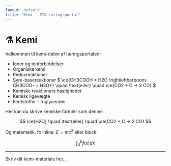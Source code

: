 ```yaml
---
layout: default
title: "Kemi - STX Læringsportal"
---
```


# ⚗️ Kemi

Velkommen til kemi-delen af læringsportalen!

- Ioner og ionforbindelser
- Organiske kemi
- Redoxreaktioner
- Syre-basereaktioner
$
\ce{CH3COOH + H2O \rightleftharpoons CH3COO- + H3O+} \quad \text{eller} \quad \ce{CO2 + C -> 2 CO}
$
- Kemiske reaktioners hastigheder
- Kemisk ligevægte
- Fedtstoffer - triglycerider


Her kan du skrive kemiske formler som denne:

$$
\ce{H2O} \quad \text{eller} \quad \ce{CO2 + C -> 2 CO}
$$

Og matematik, fx inline: $E=mc^2$ eller block:

$$
\int_a^b f(x) dx
$$

---

Skriv dit kemi-materiale her...

